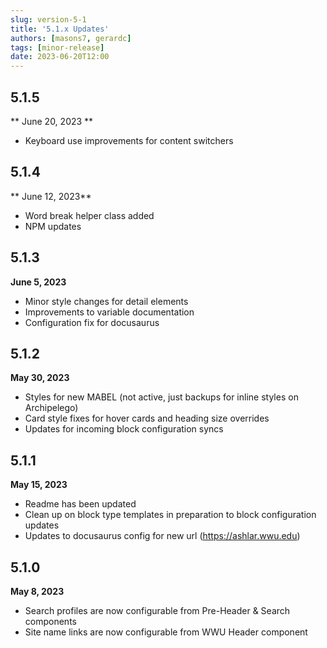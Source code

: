 ```yaml
---
slug: version-5-1
title: '5.1.x Updates'
authors: [masons7, gerardc]
tags: [minor-release]
date: 2023-06-20T12:00
---
```

## 5.1.5
** June 20, 2023 **
* Keyboard use improvements for content switchers

## 5.1.4
** June 12, 2023**
* Word break helper class added
* NPM updates

## 5.1.3
**June 5, 2023**
* Minor style changes for detail elements
* Improvements to variable documentation
* Configuration fix for docusaurus

## 5.1.2
**May 30, 2023**
* Styles for new MABEL (not active, just backups for inline styles on Archipelego)
* Card style fixes for hover cards and heading size overrides
* Updates for incoming block configuration syncs

## 5.1.1
**May 15, 2023**

* Readme has been updated
* Clean up on block type templates in preparation to block configuration updates
* Updates to docusaurus config for new url (https://ashlar.wwu.edu)

## 5.1.0
**May 8, 2023**

* Search profiles are now configurable from Pre-Header & Search components
* Site name links are now configurable from WWU Header component

